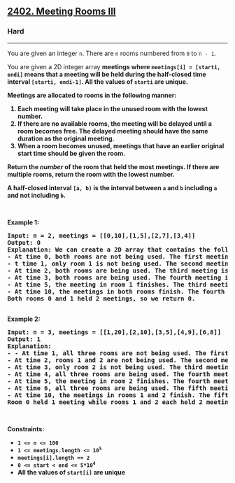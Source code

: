 <h2><a href="https://leetcode.com/problems/meeting-rooms-iii">2402. Meeting Rooms III</a></h2><h3>Hard</h3><hr><div>

<p>You are given an integer <code>n</code>. There are <code>n</code> rooms numbered from <code>0</code> to <code>n - 1</code>.</p>

<p>You are given a 2D integer array <strong>meetings</code> where <code>meetings[i] = [starti, endi]</code> means that a meeting will be held during the <strong>half-closed</strong> time interval <code>[starti, endi-1]</code>. All the values of <code>starti</code> are <strong>unique</strong>.</p>

<p>Meetings are allocated to rooms in the following manner:</p>

<ol>
	<li>Each meeting will take place in the unused room with the <strong>lowest<strong> number.</li>
	<li>If there are no available rooms, the meeting will be delayed until a room becomes free. The delayed meeting should have the <strong>same</strong> duration as the original meeting.</li>
	<li>When a room becomes unused, meetings that have an earlier original <strong>start</strong> time should be given the room.</li>
</ol>

<p>Return the<em> number </em>of the room that held the most meetings.  If there are multiple rooms, return the room with the <strong>lowest</strong> number.</p>

<p>A <strong>half-closed interval</strong> <code>[a, b)</code> is the interval between <code>a</code> and <code>b</code> <strong>including</strong> <code>a</code> and <strong>not including</strong> <code>b</code>.</p>

<p>&nbsp;</p>
<p><strong class="example">Example 1:</strong></p>

<pre><strong>Input:</strong> n = 2, meetings = [[0,10],[1,5],[2,7],[3,4]]
<strong>Output:</strong> 0
<strong>Explanation:</strong> We can create a 2D array that contains the following rows:
- At time 0, both rooms are not being used. The first meeting starts in room 0.
- t time 1, only room 1 is not being used. The second meeting starts in room 1.
- At time 2, both rooms are being used. The third meeting is delayed.
- At time 3, both rooms are being used. The fourth meeting is delayed.
- At time 5, the meeting in room 1 finishes. The third meeting starts in room 1 for the time period [5,9].
- At time 10, the meetings in both rooms finish. The fourth meeting starts in room 0 for the time period [10,10].
Both rooms 0 and 1 held 2 meetings, so we return 0. 

</pre>

<p><strong class="example">Example 2:</strong></p>

<pre><strong>Input:</strong> n = 3, meetings = [[1,20],[2,10],[3,5],[4,9],[6,8]]
<strong>Output:</strong> 1
<strong>Explanation:</strong> 
- - At time 1, all three rooms are not being used. The first meeting starts in room 0.
- At time 2, rooms 1 and 2 are not being used. The second meeting starts in room 1.
- At time 3, only room 2 is not being used. The third meeting starts in room 2.
- At time 4, all three rooms are being used. The fourth meeting is delayed.
- At time 5, the meeting in room 2 finishes. The fourth meeting starts in room 2 for the time period [5,9].
- At time 6, all three rooms are being used. The fifth meeting is delayed.
- At time 10, the meetings in rooms 1 and 2 finish. The fifth meeting starts in room 1 for the time period [10,11].
Room 0 held 1 meeting while rooms 1 and 2 each held 2 meetings, so we return 1. 
</pre>

<p>&nbsp;</p>
<p><strong>Constraints:</strong></p>

<ul>
	<li><code>1 &lt;= n &lt;= 100</code></li>
    <li><code>1 &lt;= meetings.length &lt;= 10<sup>5</sup></code></li>
    <li><code>meetings[i].length == 2</code></li>
	<li><code>0 &lt;= start &lt; end &lt;= 5*10<sup>4</sup></code></li>
    <li>All the values of <code>start[i]</code> are <strong>unique</strong></li>
</ul>
</div>